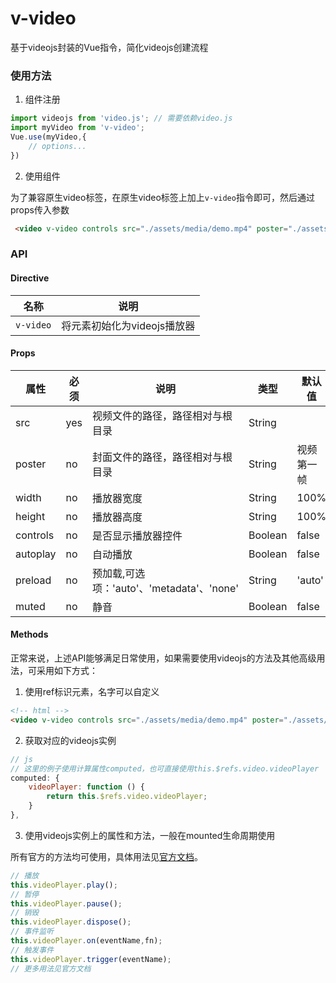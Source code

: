 # v-video
基于videojs封装的Vue指令，简化videojs创建流程

### 使用方法
1. 组件注册

```js
import videojs from 'video.js'; // 需要依赖video.js
import myVideo from 'v-video';
Vue.use(myVideo,{
    // options...
})
```


2. 使用组件

为了兼容原生video标签，在原生video标签上加上`v-video`指令即可，然后通过props传入参数

```html
 <video v-video controls src="./assets/media/demo.mp4" poster="./assets/img/img1.jpg"></video>
```

### API

#### Directive

|名称|说明|
|---|---|
|`v-video`|将元素初始化为videojs播放器|

#### Props

|属性|必须|说明|类型|默认值|
|---|---|---|---|---|
|src|yes|视频文件的路径，路径相对与根目录|String||
|poster|no|封面文件的路径，路径相对与根目录|String|视频第一帧|
|width|no|播放器宽度|String|100%|
|height|no|播放器高度|String|100%|
|controls|no|是否显示播放器控件|Boolean|false|
|autoplay|no|自动播放|Boolean|false|
|preload|no|预加载,可选项：'auto'、'metadata'、'none'|String|'auto'|
|muted|no|静音|Boolean|false|

#### Methods

正常来说，上述API能够满足日常使用，如果需要使用videojs的方法及其他高级用法，可采用如下方式：
1. 使用ref标识元素，名字可以自定义

```html
<!-- html -->
<video v-video controls src="./assets/media/demo.mp4" poster="./assets/img/img1.jpg" ref="video"></video>
```
2. 获取对应的videojs实例

```js
// js
// 这里的例子使用计算属性computed，也可直接使用this.$refs.video.videoPlayer
computed: {
    videoPlayer: function () {
        return this.$refs.video.videoPlayer;
    }
},
```
3. 使用videojs实例上的属性和方法，一般在mounted生命周期使用

所有官方的方法均可使用，具体用法见[官方文档](https://videojs.com)。

```js
// 播放
this.videoPlayer.play();
// 暂停
this.videoPlayer.pause();
// 销毁
this.videoPlayer.dispose();
// 事件监听
this.videoPlayer.on(eventName,fn);
// 触发事件
this.videoPlayer.trigger(eventName);
// 更多用法见官方文档
```
